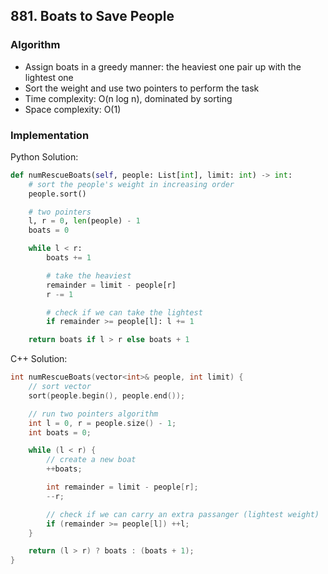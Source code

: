 ## 881. Boats to Save People
### Algorithm
- Assign boats in a greedy manner: the heaviest one pair up with the lightest one
- Sort the weight and use two pointers to perform the task
- Time complexity: O(n log n), dominated by sorting
- Space complexity: O(1)
### Implementation
Python Solution:
```python
def numRescueBoats(self, people: List[int], limit: int) -> int:
    # sort the people's weight in increasing order
    people.sort()

    # two pointers
    l, r = 0, len(people) - 1
    boats = 0

    while l < r:
        boats += 1

        # take the heaviest
        remainder = limit - people[r]
        r -= 1

        # check if we can take the lightest
        if remainder >= people[l]: l += 1

    return boats if l > r else boats + 1
```
C++ Solution:
```cpp
int numRescueBoats(vector<int>& people, int limit) {
    // sort vector
    sort(people.begin(), people.end());

    // run two pointers algorithm
    int l = 0, r = people.size() - 1;
    int boats = 0;

    while (l < r) {
        // create a new boat
        ++boats;

        int remainder = limit - people[r];
        --r;

        // check if we can carry an extra passanger (lightest weight)
        if (remainder >= people[l]) ++l;
    }

    return (l > r) ? boats : (boats + 1);
}
```
